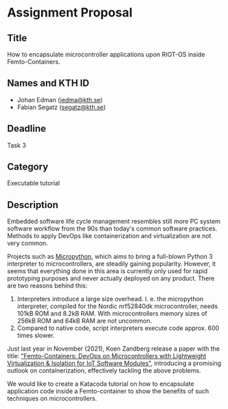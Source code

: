 # Assignment Proposal

## Title

How to encapsulate microcontroller applications upon RIOT-OS inside Femto-Containers. 

## Names and KTH ID
  - Johan Edman (jedma@kth.se)
  - Fabian Segatz (segatz@kth.se)

## Deadline

Task 3

## Category

Executable tutorial

## Description

Embedded software life cycle management resembles still more PC system software workflow from the 90s than today's common software practices. Methods to apply DevOps like containerization and virtualization are not very common. 

Projects such as [Micropython](https://micropython.org/), which aims to bring a full-blown Python 3 interpreter to microcontrollers, are steadily gaining popularity. However, it seems that everything done in this area is currently only used for rapid prototyping purposes and never actually deployed on any product. There are two reasons behind this:

1. Interpreters introduce a large size overhead. I. e. the micropython interpreter, compiled for the Nordic nrf52840dk microcontroller, needs 101kB ROM and 8.2kB RAM. With microcontrollers memory sizes of 256kB ROM and 64kB RAM are not uncommon. 
2. Compared to native code, script interpreters execute code approx. 600 times slower.

Just last year in November (2021), Koen Zandberg release a paper with the title: ["Femto-Containers: DevOps on Microcontrollers with Lightweight Virtualization & Isolation for IoT Software Modules"](https://arxiv.org/abs/2106.12553), introducing a promising outlook on containerization, effectively tackling the above problems.

We would like to create a Katacoda tutorial on how to encapsulate application code inside a Femto-container to show the benefits of such techniques on microcontrollers.
